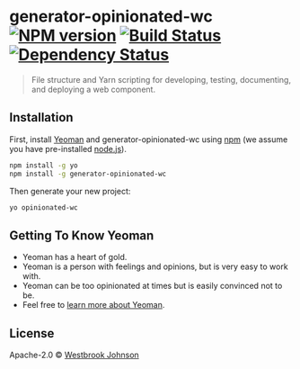 # generator-opinionated-wc [![NPM version][npm-image]][npm-url] [![Build Status][travis-image]][travis-url] [![Dependency Status][daviddm-image]][daviddm-url]
> File structure and Yarn scripting for developing, testing, documenting, and deploying a web component.

## Installation

First, install [Yeoman](http://yeoman.io) and generator-opinionated-wc using [npm](https://www.npmjs.com/) (we assume you have pre-installed [node.js](https://nodejs.org/)).

```bash
npm install -g yo
npm install -g generator-opinionated-wc
```

Then generate your new project:

```bash
yo opinionated-wc
```

## Getting To Know Yeoman

 * Yeoman has a heart of gold.
 * Yeoman is a person with feelings and opinions, but is very easy to work with.
 * Yeoman can be too opinionated at times but is easily convinced not to be.
 * Feel free to [learn more about Yeoman](http://yeoman.io/).

## License

Apache-2.0 © [Westbrook Johnson](github.com/westbrook)


[npm-image]: https://badge.fury.io/js/generator-opinionated-wc.svg
[npm-url]: https://npmjs.org/package/generator-opinionated-wc
[travis-image]: https://travis-ci.org/Westbrook/generator-opinionated-wc.svg?branch=master
[travis-url]: https://travis-ci.org/Westbrook/generator-opinionated-wc
[daviddm-image]: https://david-dm.org/Westbrook/generator-opinionated-wc.svg?theme=shields.io
[daviddm-url]: https://david-dm.org/Westbrook/generator-opinionated-wc
